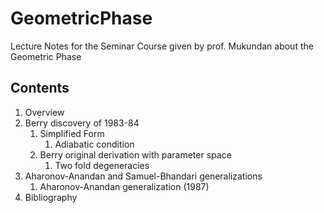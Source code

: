 # GeometricPhase
Lecture Notes for the Seminar Course given by prof. Mukundan about the Geometric Phase

## Contents
1. Overview
2. Berry discovery of 1983-84
    1. Simplified Form
        1. Adiabatic condition
    2. Berry original derivation with parameter space
        1. Two fold degeneracies
3. Aharonov-Anandan and Samuel-Bhandari generalizations
    1. Aharonov-Anandan generalization (1987)
4. Bibliography
